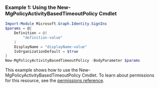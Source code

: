 ### Example 1: Using the New-MgPolicyActivityBasedTimeoutPolicy Cmdlet
```powershell
Import-Module Microsoft.Graph.Identity.SignIns
$params = @{
	Definition = @(
		"definition-value"
	)
	DisplayName = "displayName-value"
	IsOrganizationDefault = $true
}
New-MgPolicyActivityBasedTimeoutPolicy -BodyParameter $params
```
This example shows how to use the New-MgPolicyActivityBasedTimeoutPolicy Cmdlet.
To learn about permissions for this resource, see the [permissions reference](/graph/permissions-reference).
